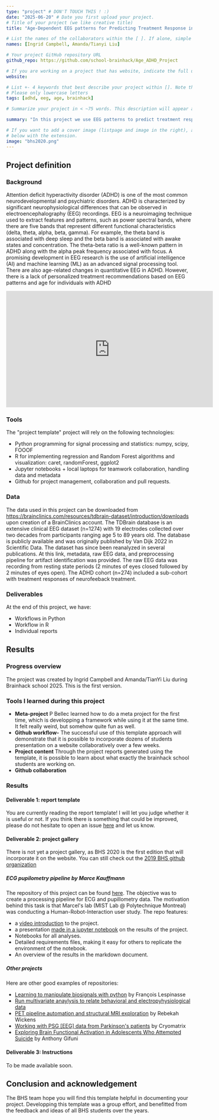 ```yaml
---
type: "project" # DON'T TOUCH THIS ! :)
date: "2025-06-20" # Date you first upload your project.
# Title of your project (we like creative title)
title: "Age-Dependent EEG patterns for Predicting Treatment Response in ADHD"

# List the names of the collaborators within the [ ]. If alone, simple put your name within []
names: [Ingrid Campbell, Amanda/Tianyi Liu]

# Your project GitHub repository URL
github_repo: https://github.com/school-brainhack/Age_ADHD_Project

# If you are working on a project that has website, indicate the full url including "https://" below or leave it empty.
website:

# List +- 4 keywords that best describe your project within []. Note that the project summary also involves a number of key words. Those are listed on top of the [github repository](https://github.com/brainhack-school2020/project_template), click `manage topics`.
# Please only lowercase letters
tags: [adhd, eeg, age, brainhack]

# Summarize your project in < ~75 words. This description will appear at the top of your page and on the list page with other projects..

summary: "In this project we use EEG patterns to predict treatment responses for individuals with ADHD across different age groups. Project reports are incorporated in the BHS [website](https://school.brainhackmtl.org/project)."

# If you want to add a cover image (listpage and image in the right), add it to your directory and indicate the name
# below with the extension.
image: "bhs2020.png"
---
```

<!-- This is an html comment and this won't appear in the rendered page. You are now editing the "content" area, the core of your description. Everything that you can do in markdown is allowed below. We added a couple of comments to guide your through documenting your progress. -->

## Project definition

### Background

Attention deficit hyperactivity disorder (ADHD) is one of the most common neurodevelopmental and psychiatric disorders. ADHD is characterized by significant neurophysiological differences that can be observed in electroencephalography (EEG) recordings. 
EEG is a neuroimaging technique used to extract features and patterns, such as power spectral bands, where there are five bands that represent different functional characteristics (delta, theta, alpha, beta, gamma). For example, the theta band is associated with deep sleep and the beta band is associated with awake states and concentration. The theta-beta ratio is a well-known pattern in ADHD along with the alpha peak frequency associated with focus.
A promising development in EEG research is the use of artificial intelligence (AI) and machine learning (ML) as an advanced signal processing tool. There are also age-related changes in quantitative EEG in ADHD. However, there is a lack of personalized treatment recommendations based on EEG patterns and age for individuals with ADHD


<iframe width="560" height="315" src="https://www.youtube.com/embed/PTYs_JFKsHI" frameborder="0" allow="accelerometer; autoplay; encrypted-media; gyroscope; picture-in-picture" allowfullscreen></iframe>

### Tools

The "project template" project will rely on the following technologies:
 * Python programming for signal processing and statistics: numpy, scipy, FOOOF
 * R for implementing regression and Random Forest algorithms and visualization: caret, randomForest, ggplot2
 * Jupyter notebooks + local laptops for teamwork collaboration, handling data and metadata
 * Github for project management, collaboration and pull requests.
   
### Data

The data used in this project can be downloaded from https://brainclinics.com/resources/tdbrain-dataset/introduction/downloads upon creation of a BrainClinics account. The TDBrain database is an extensive clinical EEG dataset (n=1274) with 19 electrodes collected over two decades from participants ranging age 5 to 89 years old. The database is publicly available and was originally published by Van Dijk 2022 in Scientific Data. The dataset has since been reanalyzed in several publications. At this link, metadata, raw EEG data, and preprocessing pipeline for artifact identification was provided. The raw EEG data was recording from resting state periods (2 minutes of eyes closed followed by 2 minutes of eyes open). The ADHD cohort (n=274) included a sub-cohort with treatment responses of neurofeeback treatment.

### Deliverables

At the end of this project, we have:
 - Workflows in Python
 - Workflow in R
 - Individual reports
   
## Results

### Progress overview

The project was created by Ingrid Campbell and Amanda/TianYi Liu during Brainhack school 2025. This is the first version.

### Tools I learned during this project

 * **Meta-project** P Bellec learned how to do a meta project for the first time, which is developping a framework while using it at the same time. It felt really weird, but somehow quite fun as well.
 * **Github workflow-** The successful use of this template approach will demonstrate that it is possible to incorporate dozens of students presentation on a website collaboratively over a few weeks.
 * **Project content** Through the project reports generated using the template, it is possible to learn about what exactly the brainhack school students are working on.
 * **Github collaboration** 

### Results

#### Deliverable 1: report template

You are currently reading the report template! I will let you judge whether it is useful or not. If you think there is something that could be improved, please do not hesitate to open an issue [here](https://github.com/brainhack-school2020/project_template/issues) and let us know.

#### Deliverable 2: project gallery

There is not yet a project gallery, as BHS 2020 is the first edition that will incorporate it on the website. You can still check out the [2019 BHS github organization](https://github.com/mtl-brainhack-school-2019)

##### ECG pupilometry pipeline by Marce Kauffmann

The repository of this project can be found [here](https://github.com/mtl-brainhack-school-2019/ecg_pupillometry_pipeline_kaufmann). The objective was to create a processing pipeline for ECG and pupillometry data. The motivation behind this task is that Marcel's lab (MIST Lab @ Polytechnique Montreal) was conducting a Human-Robot-Interaction user study. The repo features:
 * a [video introduction](http://www.youtube.com/watch/8ZVCNeX42_A) to the project.
 * a presentation [made in a jupyter notebook](https://github.com/mtl-brainhack-school-2019/ecg_pupillometry_pipeline_kaufmann/blob/master/BrainHackPresentation.ipynb) on the results of the project.
 * Notebooks for all analyses.
 * Detailed requirements files, making it easy for others to replicate the environment of the notebook.
 * An overview of the results in the markdown document.

##### Other projects
Here are other good examples of repositories:
- [Learning to manipulate biosignals with python](https://github.com/mtl-brainhack-school-2019/franclespinas-biosignals) by François Lespinasse
- [Run multivariate anaylysis to relate behavioral and electropyhysiological data](https://github.com/mtl-brainhack-school-2019/PLS_PV_Behaviour)
- [PET pipeline automation and structural MRI exploration](https://github.com/mtl-brainhack-school-2019/rwickens-sMRI-PET) by Rebekah Wickens
- [Working with PSG [EEG] data from Parkinson's patients](https://github.com/mtl-brainhack-school-2019/Soraya-sleep-data-in-PD-patients) by Cryomatrix
- [Exploring Brain Functional Activation in Adolescents Who Attempted Suicide](https://github.com/mtl-brainhack-school-2019/Anthony-Gifuni-repo) by Anthony Gifuni

#### Deliverable 3: Instructions

 To be made available soon.

## Conclusion and acknowledgement

The BHS team hope you will find this template helpful in documenting your project. Developping this template was a group effort, and benefitted from the feedback and ideas of all BHS students over the years.
